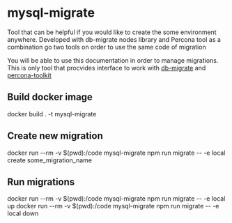 # mysql-migrate

Tool that can be helpful if you would like to create the some environment anywhere. Developed with db-migrate nodes library and Percona tool as a combination go two tools on order to use the same code of migration

You will be able to use this documentation in order to manage migrations.
This is only tool that procvides interface to work with [db-migrate](https://db-migrate.readthedocs.io/en/latest/ "db-migrate nodejs library") and [percona-toolkit](https://www.percona.com/doc/percona-toolkit/LATEST/index.html "Percona Toolkit Documentation")

## Build docker image

docker build . -t mysql-migrate

## Create new migration

docker run --rm -v $(pwd):/code mysql-migrate npm run migrate -- -e local create some_migration_name

## Run migrations

docker run --rm -v $(pwd):/code mysql-migrate npm run migrate -- -e local up
docker run --rm -v $(pwd):/code mysql-migrate npm run migrate -- -e local down